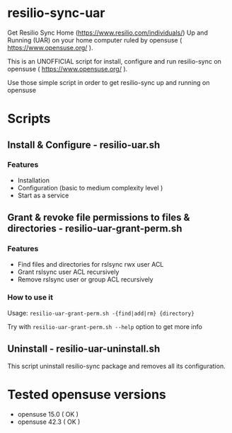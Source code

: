 # resilio-sync-uar
Get Resilio Sync Home (https://www.resilio.com/individuals/) Up and Running (UAR) on your home computer ruled by opensuse ( https://www.opensuse.org/ ).

This is an UNOFFICIAL script for install, configure and run resilio-sync on opensuse ( https://www.opensuse.org/ ).

Use those simple script in order to get resilio-sync up and running on opensuse

# Scripts

## Install & Configure - resilio-uar.sh

### Features
- Installation
- Configuration (basic to medium complexity level )
- Start as a service


## Grant & revoke file permissions to files & directories - resilio-uar-grant-perm.sh
### Features
- Find files and directories for rslsync rwx user ACL
- Grant rslsync user ACL recursively
- Remove rslsync user or group ACL recursively

### How to use it
Usage: `resilio-uar-grant-perm.sh -{find|add|rm} {directory}`

Try with `resilio-uar-grant-perm.sh --help` option to get more info


## Uninstall - resilio-uar-uninstall.sh
This script uninstall resilio-sync package and removes all its configuration.


# Tested opensuse versions
- opensuse 15.0 ( OK )
- opensuse 42.3 ( OK )
